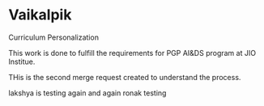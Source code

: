 # Vaikalpik

Curriculum Personalization

This work is done to fulfill the requirements for PGP AI&DS program at JIO Institue.

THis is the second merge request created to understand the process.


lakshya is testing again and again
ronak testing
